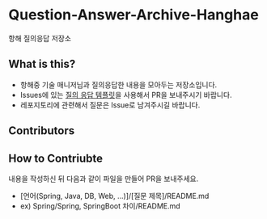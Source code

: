 # Question-Answer-Archive-Hanghae
항해 질의응답 저장소

## What is this?
- 항해중 기술 매니저님과 질의응답한 내용을 모아두는 저장소입니다.
- Issues에 있는 [질의 응답 템플릿](https://github.com/yanJuicy/Question-Answer-Archive-Hanghae/issues/2)을 사용해서 PR을 보내주시기 바랍니다.
- 레포지토리에 관련해서 질문은 Issue로 남겨주시길 바랍니다.

## Contributors


## How to Contriubte
내용을 작성하신 뒤 다음과 같이 파일을 만들어 PR을 보내주세요.
- [언어(Spring, Java, DB, Web, ...)]/[질문 제목]/README.md
- ex) Spring/Spring, SpringBoot 차이/README.md

